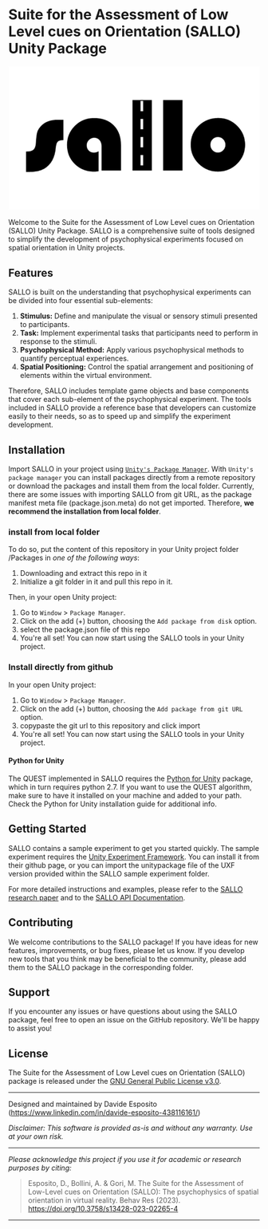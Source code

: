 # Suite for the Assessment of Low Level cues on Orientation (SALLO) Unity Package

<p align="center">
  <img src="media/sallo_logo.png">
</p>

Welcome to the Suite for the Assessment of Low Level cues on Orientation (SALLO) Unity Package. SALLO is a comprehensive suite of tools designed to simplify the development of psychophysical experiments focused on spatial orientation in Unity projects.

## Features

SALLO is built on the understanding that psychophysical experiments can be divided into four essential sub-elements:

1. **Stimulus:** Define and manipulate the visual or sensory stimuli presented to participants.
2. **Task:** Implement experimental tasks that participants need to perform in response to the stimuli.
3. **Psychophysical Method:** Apply various psychophysical methods to quantify perceptual experiences.
4. **Spatial Positioning:** Control the spatial arrangement and positioning of elements within the virtual environment.

Therefore, SALLO includes template game objects and base components that cover each sub-element of the psychophysical experiment. The tools included in SALLO provide a reference base that developers can customize easily to their needs, so as to speed up and simplify the experiment development. 

## Installation

Import SALLO in your project using [`Unity's Package Manager`](https://docs.unity3d.com/Manual/Packages.html).
With `Unity's package manager` you can install packages directly from a remote repository or download the packages and install them from the local folder. Currently, there are some issues with importing SALLO from git URL, as the package manifest meta file (package.json.meta) do not get imported. Therefore, **we recommend the installation from local folder**.

### install from local folder
To do so, put the content of this repository in your Unity project folder /Packages in _one of the following ways_:
1. Downloading and extract this repo in it
2. Initialize a git folder in it and pull this repo in it.

Then, in your open Unity project:
1. Go to `Window` > `Package Manager`.
2. Click on the add (+) button, choosing the `Add package from disk` option.
3. select the package.json file of this repo
4. You're all set! You can now start using the SALLO tools in your Unity project.

### Install directly from github
In your open Unity project:
1. Go to `Window` > `Package Manager`.
2. Click on the add (+) button, choosing the `Add package from git URL` option.
3. copypaste the git url to this repository and click import
4. You're all set! You can now start using the SALLO tools in your Unity project.


#### Python for Unity
The QUEST implemented in SALLO requires the [Python for Unity](https://docs.unity3d.com/Packages/com.unity.scripting.python@2.1/manual/index.html) package, which in turn requires python 2.7. If you want to use the QUEST algorithm, make sure to have it installed on your machine and added to your path. Check the Python for Unity installation guide for additional info.

## Getting Started

SALLO contains a sample experiment to get you started quickly. The sample experiment requires the [Unity Experiment Framework](https://immersivecognition.com/unity-experiment-framework/). You can install it from their github page, or you can import the unitypackage file of the UXF version provided within the SALLO sample experiment folder.

For more detailed instructions and examples, please refer to the [SALLO research paper](https://doi.org/10.3758/s13428-023-02265-4) and to the [SALLO API Documentation](https://davidespot.github.io/SALLO).

## Contributing

We welcome contributions to the SALLO package! If you have ideas for new features, improvements, or bug fixes, please let us know.
If you develop new tools that you think may be beneficial to the community, please add them to the SALLO package in the corresponding folder.

## Support

If you encounter any issues or have questions about using the SALLO package, feel free to open an issue on the GitHub repository. We'll be happy to assist you!

## License

The Suite for the Assessment of Low Level cues on Orientation (SALLO) package is released under the [GNU General Public License v3.0](LICENSE).

---

Designed and maintained by Davide Esposito (https://www.linkedin.com/in/davide-esposito-438116161/)

*Disclaimer: This software is provided as-is and without any warranty. Use at your own risk.*

---

*Please acknowledge this project if you use it for academic or research purposes by citing:*
>Esposito, D., Bollini, A. & Gori, M. The Suite for the Assessment of Low-Level cues on Orientation (SALLO): The psychophysics of spatial orientation in virtual reality. Behav Res (2023). https://doi.org/10.3758/s13428-023-02265-4

---
